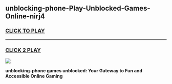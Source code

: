 
## unblocking-phone-Play-Unblocked-Games-Online-nirj4
<h3>
<a href="https://premium76.site?title=unblocking-phone&ref=25A">CLICK TO PLAY</a></h3>
<hr>

<h3>
<a href="https://premium76.site?title=unblocking-phone&ref=25A">CLICK 2 PLAY</a>
  
</h3>

<a href="https://premium76.site?title=unblocking-phone&ref=25A"><img src="https://clearcache.store/games.png"></a>


**unblocking-phone games unblocked: Your Gateway to Fun and Accessible Online Gaming**
